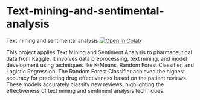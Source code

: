 # Text-mining-and-sentimental-analysis
Text mining and sentimental analysis
[![Open In Colab](https://colab.research.google.com/assets/colab-badge.svg)](https://colab.research.google.com/github/samford12/Text-mining-and-sentimental-analysis/blob/main/Sentimental_Analysis_final.ipynb)

This project applies Text Mining and Sentiment Analysis to pharmaceutical data from Kaggle. 
It involves data preprocessing, text mining, and model development using techniques like K-Means, Random Forest Classifier, 
and Logistic Regression. The Random Forest Classifier achieved the highest accuracy for predicting drug effectiveness based on the patient reviews. 
These models accurately classify new reviews, highlighting the effectiveness of text mining and sentiment analysis techniques.
